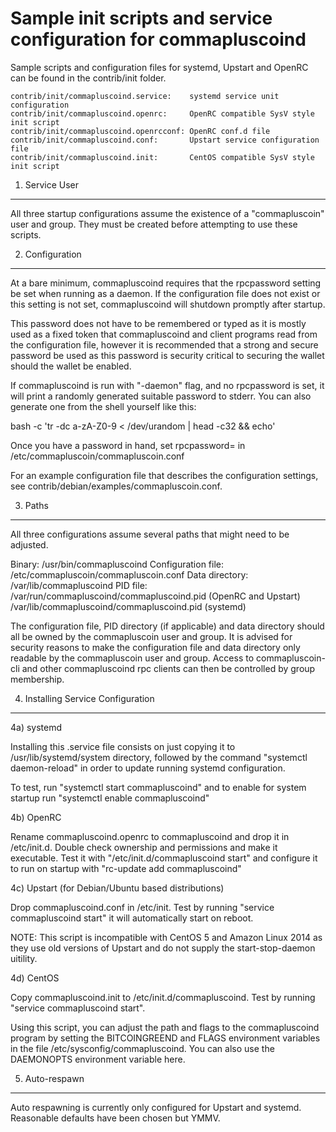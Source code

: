 Sample init scripts and service configuration for commapluscoind
==========================================================

Sample scripts and configuration files for systemd, Upstart and OpenRC
can be found in the contrib/init folder.

    contrib/init/commapluscoind.service:    systemd service unit configuration
    contrib/init/commapluscoind.openrc:     OpenRC compatible SysV style init script
    contrib/init/commapluscoind.openrcconf: OpenRC conf.d file
    contrib/init/commapluscoind.conf:       Upstart service configuration file
    contrib/init/commapluscoind.init:       CentOS compatible SysV style init script

1. Service User
---------------------------------

All three startup configurations assume the existence of a "commapluscoin" user
and group.  They must be created before attempting to use these scripts.

2. Configuration
---------------------------------

At a bare minimum, commapluscoind requires that the rpcpassword setting be set
when running as a daemon.  If the configuration file does not exist or this
setting is not set, commapluscoind will shutdown promptly after startup.

This password does not have to be remembered or typed as it is mostly used
as a fixed token that commapluscoind and client programs read from the configuration
file, however it is recommended that a strong and secure password be used
as this password is security critical to securing the wallet should the
wallet be enabled.

If commapluscoind is run with "-daemon" flag, and no rpcpassword is set, it will
print a randomly generated suitable password to stderr.  You can also
generate one from the shell yourself like this:

bash -c 'tr -dc a-zA-Z0-9 < /dev/urandom | head -c32 && echo'

Once you have a password in hand, set rpcpassword= in /etc/commapluscoin/commapluscoin.conf

For an example configuration file that describes the configuration settings,
see contrib/debian/examples/commapluscoin.conf.

3. Paths
---------------------------------

All three configurations assume several paths that might need to be adjusted.

Binary:              /usr/bin/commapluscoind
Configuration file:  /etc/commapluscoin/commapluscoin.conf
Data directory:      /var/lib/commapluscoind
PID file:            /var/run/commapluscoind/commapluscoind.pid (OpenRC and Upstart)
                     /var/lib/commapluscoind/commapluscoind.pid (systemd)

The configuration file, PID directory (if applicable) and data directory
should all be owned by the commapluscoin user and group.  It is advised for security
reasons to make the configuration file and data directory only readable by the
commapluscoin user and group.  Access to commapluscoin-cli and other commapluscoind rpc clients
can then be controlled by group membership.

4. Installing Service Configuration
-----------------------------------

4a) systemd

Installing this .service file consists on just copying it to
/usr/lib/systemd/system directory, followed by the command
"systemctl daemon-reload" in order to update running systemd configuration.

To test, run "systemctl start commapluscoind" and to enable for system startup run
"systemctl enable commapluscoind"

4b) OpenRC

Rename commapluscoind.openrc to commapluscoind and drop it in /etc/init.d.  Double
check ownership and permissions and make it executable.  Test it with
"/etc/init.d/commapluscoind start" and configure it to run on startup with
"rc-update add commapluscoind"

4c) Upstart (for Debian/Ubuntu based distributions)

Drop commapluscoind.conf in /etc/init.  Test by running "service commapluscoind start"
it will automatically start on reboot.

NOTE: This script is incompatible with CentOS 5 and Amazon Linux 2014 as they
use old versions of Upstart and do not supply the start-stop-daemon uitility.

4d) CentOS

Copy commapluscoind.init to /etc/init.d/commapluscoind. Test by running "service commapluscoind start".

Using this script, you can adjust the path and flags to the commapluscoind program by
setting the BITCOINGREEND and FLAGS environment variables in the file
/etc/sysconfig/commapluscoind. You can also use the DAEMONOPTS environment variable here.

5. Auto-respawn
-----------------------------------

Auto respawning is currently only configured for Upstart and systemd.
Reasonable defaults have been chosen but YMMV.
